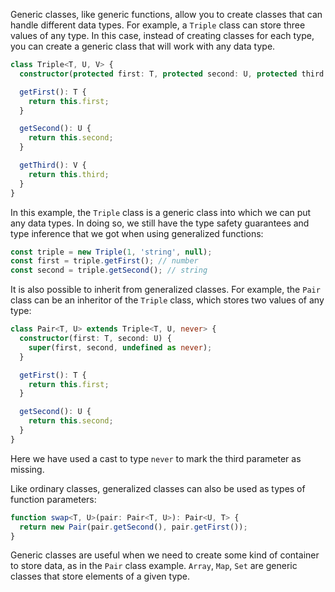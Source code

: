 
Generic classes, like generic functions, allow you to create classes that can handle different data types. For example, a `Triple` class can store three values of any type. In this case, instead of creating classes for each type, you can create a generic class that will work with any data type.

```typescript
class Triple<T, U, V> {
  constructor(protected first: T, protected second: U, protected third: V) {}

  getFirst(): T {
    return this.first;
  }

  getSecond(): U {
    return this.second;
  }

  getThird(): V {
    return this.third;
  }
}
```

In this example, the `Triple` class is a generic class into which we can put any data types. In doing so, we still have the type safety guarantees and type inference that we got when using generalized functions:

```typescript
const triple = new Triple(1, 'string', null);
const first = triple.getFirst(); // number
const second = triple.getSecond(); // string
```

It is also possible to inherit from generalized classes. For example, the `Pair` class can be an inheritor of the `Triple` class, which stores two values of any type:

```typescript
class Pair<T, U> extends Triple<T, U, never> {
  constructor(first: T, second: U) {
    super(first, second, undefined as never);
  }

  getFirst(): T {
    return this.first;
  }

  getSecond(): U {
    return this.second;
  }
}
```

Here we have used a cast to type `never` to mark the third parameter as missing.

Like ordinary classes, generalized classes can also be used as types of function parameters:

```typescript
function swap<T, U>(pair: Pair<T, U>): Pair<U, T> {
  return new Pair(pair.getSecond(), pair.getFirst());
}
```

Generic classes are useful when we need to create some kind of container to store data, as in the `Pair` class example. `Array`, `Map`, `Set` are generic classes that store elements of a given type.
